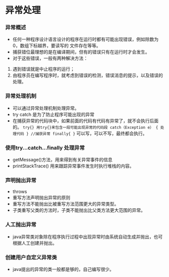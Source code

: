 # 异常处理
### 异常概述
- 任何一种程序设计语言设计的程序在运行时都有可能出现错误，例如除数为0，数组下标越界，要读写的
文件存在等等。
- 捕获错位最理想的是在编译期间，但有的错误只有在运行时才会发生。
- 对于这些错误，一般有两种解决方法：
1. 遇到错误就是中止程序的运行；
2. 由程序员在编写程序时，就考虑到错误的检测，错误消息的提示，以及错误的处理。
### 异常处理机制
- 可以通过异常处理机制处理异常。
- try catch 是为了防止程序可能出现的异常
- 在捕获异常的代码块中，如果前面的代码有代码有异常了，就不会执行后面的。
`try{} 用try{}来包含一段可能出现异常的代码段
catch（Exception e）
{
处理代码
} //捕获异常
finally{
}` 可以写，可以不写，最终都会执行。
### 使用try...catch...finally 处理异常
- getMessage()方法，用来得到有关异常事件的信息
- printStackTrace() 用来跟踪异常事件发生时执行堆栈的内容。
### 声明抛出异常
- throws
- 重写方法声明抛出异常的原则
- 重写方法不能抛出比被重写方法范围更大的异常类型。
- 子类重写父类的方法时，子类不能抛出比父类方法更大范围的异常。

### 人工抛出异常
- java异常类对象除在程序执行过程中出现异常时由系统自动生成并抛出，也可根据人工创建并抛出。
### 创建用户自定义异常类
- java提出的异常的类一般都是够的，自己编写很少。
